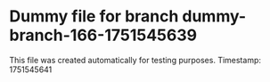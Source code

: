 # Dummy file for branch dummy-branch-166-1751545639

This file was created automatically for testing purposes.
Timestamp: 1751545641